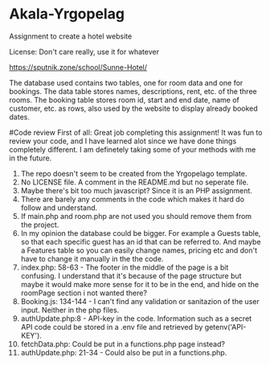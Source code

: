 # Akala-Yrgopelag
Assignment to create a hotel website

License: Don't care really, use it for whatever

https://sputnik.zone/school/Sunne-Hotel/

The database used contains two tables, one for room data and one for bookings. The data table stores names, descriptions, rent, etc. of the three rooms. The booking table stores room id, start and end date, name of customer, etc. as rows, also used by the website to display already booked dates.

#Code review
First of all: Great job completing this assignment! It was fun to review your code, and I have learned alot since we have done things completely different. I am definetely taking some of your methods with me in the future.

1. The repo doesn't seem to be created from the Yrgopelago template.
2. No LICENSE file. A comment in the README.md but no seperate file.
3. Maybe there's bit too much javascript? Since it is an PHP assignment.
4. There are barely any comments in the code which makes it hard do follow and understand.
5. If main.php and room.php are not used you should remove them from the project.
6. In my opinion the database could be bigger. For example a Guests table, so that each specific guest has an id that can be referred to. And maybe a Features table so you can easily change names, pricing etc and don't have to change it manually in the the code.
7. index.php: 58-63 -  The footer in the middle of the page is a bit confusing. I understand that it's because of the page structure but maybe it would make more sense for it to be in the end, and hide on the roomPage section i not wanted there?
8. Booking.js: 134-144 - I can't find any validation or sanitazion of the user input. Neither in the php files.
9. authUpdate.php:8 - API-key in the code. Information such as a secret API code could be stored in a .env file and retrieved by getenv('API-KEY').
10. fetchData.php: Could be put in a functions.php page instead?
11. authUpdate.php: 21-34 - Could also be put in a functions.php.



